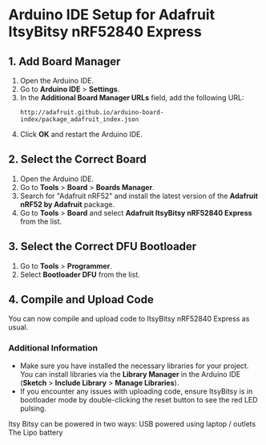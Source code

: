 # Arduino IDE Setup for Adafruit ItsyBitsy nRF52840 Express

## 1. Add Board Manager

1. Open the Arduino IDE.
2. Go to **Arduino IDE** > **Settings**.
3. In the **Additional Board Manager URLs** field, add the following URL:
    ```
    http://adafruit.github.io/arduino-board-index/package_adafruit_index.json
    ```
4. Click **OK** and restart the Arduino IDE.

## 2. Select the Correct Board

1. Open the Arduino IDE.
2. Go to **Tools** > **Board** > **Boards Manager**.
3. Search for "Adafruit nRF52" and install the latest version of the **Adafruit nRF52 by Adafruit** package.
4. Go to **Tools** > **Board** and select **Adafruit ItsyBitsy nRF52840 Express** from the list.

## 3. Select the Correct DFU Bootloader

1. Go to **Tools** > **Programmer**.
2. Select **Bootloader DFU** from the list.

## 4. Compile and Upload Code

You can now compile and upload code to ItsyBitsy nRF52840 Express as usual.

### Additional Information

- Make sure you have installed the necessary libraries for your project. You can install libraries via the **Library Manager** in the Arduino IDE (**Sketch** > **Include Library** > **Manage Libraries**).
- If you encounter any issues with uploading code, ensure ItsyBitsy is in bootloader mode by double-clicking the reset button to see the red LED pulsing.

Itsy Bitsy can be powered in two ways:
USB powered using laptop / outlets
The Lipo battery